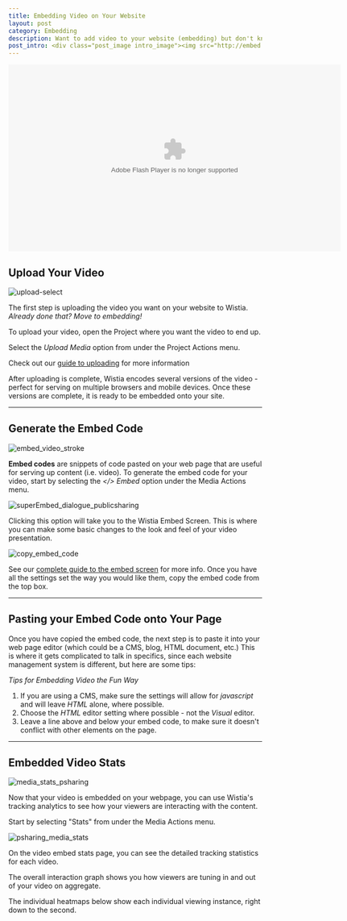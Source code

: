 ```yaml
---
title: Embedding Video on Your Website
layout: post
category: Embedding
description: Want to add video to your website (embedding) but don't know where to start? Here's a quick guide to get you off the ground!
post_intro: <div class="post_image intro_image"><img src="http://embed.wistia.com/deliveries/e4fae4cdfda58c83e8444785425e32309c0d1c3b.png" alt="puttingvideo_guide" /></div><p>Putting video on your website is the best way to get your message across.</p><p>The act of putting a video on your website is called <strong>embedding</strong>, and in this guide we're going to show you how to get it done right.</p><p>Embedding video is right for you if you want to:</p><ul><li>Add video to your website, blog, or wiki</li><li>Track how your audience as a whole watches your video</li><li>Track how individuals watch your video</li></ul>
---
```


<div class="video_embed">
<div id="wistia_5c913cd4fb" class="wistia_embed" style="width:660px;height:371px;" data-video-width="660" data-video-height="371"><object id="wistia_5c913cd4fb_seo" classid="clsid:D27CDB6E-AE6D-11cf-96B8-444553540000" style="display:block;height:371px;position:relative;width:660px;"><param name="movie" value="http://embed.wistia.com/flash/embed_player_v2.0.swf?2012-06-01"></param><param name="allowfullscreen" value="true"></param><param name="allowscriptaccess" value="always"></param><param name="bgcolor" value="#000000"></param><param name="wmode" value="opaque"></param><param name="flashvars" value="controlsVisibleOnLoad=true&customColor=688AAD&hdUrl%5Bheight%5D=720&hdUrl%5Btype%5D=hdflv&hdUrl%5Burl%5D=http%3A%2F%2Fembed.wistia.com%2Fdeliveries%2F25bdff785c723eb9310f9822171f64a2b55f9ea9.bin&hdUrl%5Bwidth%5D=1280&mediaDuration=112.0&stillUrl=http%3A%2F%2Fembed.wistia.com%2Fdeliveries%2Ff31d085ff86462067d5892f03ea95daebec4c941.jpg%3Fimage_crop_resized%3D660x371&unbufferedSeek=true&videoUrl=http%3A%2F%2Fembed.wistia.com%2Fdeliveries%2Fb4e71ad2b9b72446a43346e2e89854ca49e40634.bin"></param><embed src="http://embed.wistia.com/flash/embed_player_v2.0.swf?2012-06-01" allowfullscreen="true" allowscriptaccess="always" bgcolor=#000000 flashvars="controlsVisibleOnLoad=true&customColor=688AAD&hdUrl%5Bheight%5D=720&hdUrl%5Btype%5D=hdflv&hdUrl%5Burl%5D=http%3A%2F%2Fembed.wistia.com%2Fdeliveries%2F25bdff785c723eb9310f9822171f64a2b55f9ea9.bin&hdUrl%5Bwidth%5D=1280&mediaDuration=112.0&stillUrl=http%3A%2F%2Fembed.wistia.com%2Fdeliveries%2Ff31d085ff86462067d5892f03ea95daebec4c941.jpg%3Fimage_crop_resized%3D660x371&unbufferedSeek=true&videoUrl=http%3A%2F%2Fembed.wistia.com%2Fdeliveries%2Fb4e71ad2b9b72446a43346e2e89854ca49e40634.bin" name="wistia_5c913cd4fb_html" style="display:block;height:100%;position:relative;width:100%;" type="application/x-shockwave-flash" wmode="opaque"></embed></object></div>
<script charset="ISO-8859-1" src="http://fast.wistia.com/static/concat/E-v1.js"></script>
<script>
wistiaEmbed = Wistia.embed("5c913cd4fb", {
  version: "v1",
  videoWidth: 660,
  videoHeight: 371,
  playerColor: "688AAD"
});
</script>
<script charset="ISO-8859-1" src="http://fast.wistia.com/embed/medias/5c913cd4fb/metadata.js"></script>
</div>

## Upload Your Video

<div class="post_image float_right"><img src="http://embed.wistia.com/deliveries/5695b32b1de5048682ee2cbc2fe2aec94f70c771.png" alt="upload-select" /></div> 

The first step is uploading the video you want on your website to Wistia. *Already done that? Move to embedding!*

To upload your video, open the Project where you want the video to end up.

Select the *Upload Media* option from under the <span class="action_menu">Project Actions</span> menu.

Check out our [guide to uploading](/upload-video) for more information

After uploading is complete, Wistia encodes several versions of the video - perfect for serving on multiple browsers and mobile devices.  Once these versions are complete, it is ready to be embedded onto your site.

---

## Generate the Embed Code

<div class="post_image float_right"> <img src="http://embed.wistia.com/deliveries/62f01c7e318746526f5bfafeda82ad96807db9a4.png" alt="embed_video_stroke" /> </div>


**Embed codes** are snippets of code pasted on your web page that are useful for serving up content (i.e. video).  To generate the embed code for your video, start by selecting the *&lt;/&gt; Embed* option under the <span class='action_menu'>Media Actions</span> menu.

<div class='clear'></div>

<div class="post_image float_right"><img src="http://embed.wistia.com/deliveries/edda8e48e886fbfc42a8a6b6d0264fbbe160afd6.png" alt="superEmbed_dialogue_publicsharing" /></div>

Clicking this option will take you to the Wistia Embed Screen.  This is where you can make some basic changes to the look and feel of your video presentation.

<div class='clear'></div>
<div class="post_image float_right"><img src="http://embed.wistia.com/deliveries/fbe53b9002062e623f346aaaf7c850d33b0cd5dc.png" alt="copy_embed_code" /></div>

See our [complete guide to the embed screen](/embed_screen) for more info.  Once you have all the settings set the way you would like them, copy the embed code from the top box.

---

## Pasting your Embed Code onto Your Page

Once you have copied the embed code, the next step is to paste it into your web page editor (which could be a CMS, blog, HTML document, etc.) This is where it gets complicated to talk in specifics, since each website management system is different, but here are some tips:

*Tips for Embedding Video the Fun Way*

  1. If you are using a CMS, make sure the settings will allow for *javascript* and will leave *HTML* alone, where possible.
  2. Choose the *HTML* editor setting where possible - not the *Visual* editor.
  3. Leave a line above and below your embed code, to make sure it doesn't conflict with other elements on the page.

---

## Embedded Video Stats

<div class="post_image float_right"><img src="http://embed.wistia.com/deliveries/dac7d2599cc3c996b0cf6efa4604b08d8b2df285.png" alt="media_stats_psharing" /></div>

Now that your video is embedded on your webpage, you can use Wistia's tracking analytics to see how your viewers are interacting with the content.  

Start by selecting "Stats" from under the <span class="action_menu">Media Actions</span> menu.

<div class="clear"></div>

<div class="post_image float_right"><img src="http://embed.wistia.com/deliveries/5fd2f185054f9b835d27c66ff94f3027c9729c2b.png" alt="psharing_media_stats" /></div>

On the video embed stats page, you can see the detailed tracking statistics for each video.

The overall interaction graph shows you how viewers are tuning in and out of your video on aggregate.

The individual heatmaps below show each individual viewing instance, right down to the second.


